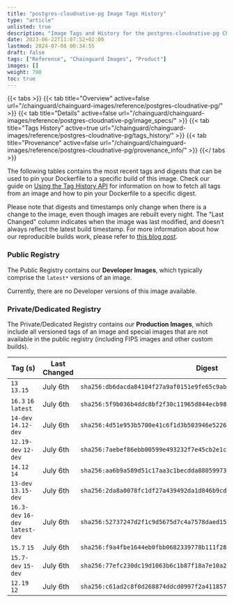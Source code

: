 ```yaml
---
title: "postgres-cloudnative-pg Image Tags History"
type: "article"
unlisted: true
description: "Image Tags and History for the postgres-cloudnative-pg Chainguard Image"
date: 2023-06-22T11:07:52+02:00
lastmod: 2024-07-08 00:34:55
draft: false
tags: ["Reference", "Chainguard Images", "Product"]
images: []
weight: 700
toc: true
---
```


{{< tabs >}}
{{< tab title="Overview" active=false url="/chainguard/chainguard-images/reference/postgres-cloudnative-pg/" >}}
{{< tab title="Details" active=false url="/chainguard/chainguard-images/reference/postgres-cloudnative-pg/image_specs/" >}}
{{< tab title="Tags History" active=true url="/chainguard/chainguard-images/reference/postgres-cloudnative-pg/tags_history/" >}}
{{< tab title="Provenance" active=false url="/chainguard/chainguard-images/reference/postgres-cloudnative-pg/provenance_info/" >}}
{{</ tabs >}}

The following tables contains the most recent tags and digests that can be used to pin your Dockerfile to a specific build of this image. Check our guide on [Using the Tag History API](/chainguard/chainguard-images/using-the-tag-history-api/) for information on how to fetch all tags from an image and how to pin your Dockerfile to a specific digest.

Please note that digests and timestamps only change when there is a change to the image, even though images are rebuilt every night. The "Last Changed" column indicates when the image was last modified, and doesn't always reflect the latest build timestamp. For more information about how our reproducible builds work, please refer to [this blog post](https://www.chainguard.dev/unchained/reproducing-chainguards-reproducible-image-builds).

### Public Registry
The Public Registry contains our **Developer Images**, which typically comprise the `latest*` versions of an image.

Currently, there are no Developer versions of this image available.

### Private/Dedicated Registry
The Private/Dedicated Registry contains our **Production Images**, which include all versioned tags of an image and special images that are not available in the public registry (including FIPS images and other custom builds).

| Tag (s)                           | Last Changed | Digest                                                                    |
|-----------------------------------|--------------|---------------------------------------------------------------------------|
|  `13` `13.15`                     | July 6th     | `sha256:db6dacda84104f27a9af0151e9fe65c9abca83b7648d0658e8f7c7ac69a47dac` |
|  `16.3` `16` `latest`             | July 6th     | `sha256:5f9b036b4ddc8bf2f30c11965d844ecb9894c96cc1ae048640660b5c502cebce` |
|  `14-dev` `14.12-dev`             | July 6th     | `sha256:4d51e953b5700e41c6f1d3b503946e52260a5133d7502a3e77946cec6442d324` |
|  `12.19-dev` `12-dev`             | July 6th     | `sha256:7aebef86ebb00599e493232f7e45cb2e1c7db2734d2f88df6263f41faa5b26ec` |
|  `14.12` `14`                     | July 6th     | `sha256:aa6b9a589d51c17aa3c1becdda880599731b6eb754e19be73e62e5de0a0c7f23` |
|  `13-dev` `13.15-dev`             | July 6th     | `sha256:2da8a0078fc1df27a439492da1d846b9cd6dd15fcc7da9336ebc5f716dcd576b` |
|  `16.3-dev` `16-dev` `latest-dev` | July 6th     | `sha256:52737247d2f1c9d5675d7c4a7578daed1530b97b97ef7b9d8cb9ce6cfd4fe68d` |
|  `15.7` `15`                      | July 6th     | `sha256:f9a4fbe1644eb0fbb0682339778b111f28eca3556b45199724e1c6ad9b9e0797` |
|  `15.7-dev` `15-dev`              | July 6th     | `sha256:77efc230dc19d1063b6c1b87f18a7e10a2d946fbbd77eb0926622c6ae891151c` |
|  `12.19` `12`                     | July 6th     | `sha256:c61ad2c8f0d268874ddcd0997f2a411857ade2c6749b7f6d90d0c643292d1d23` |

